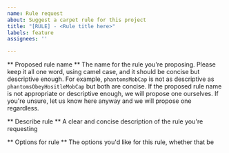 ```yaml
---
name: Rule request
about: Suggest a carpet rule for this project
title: "[RULE] - <Rule title here>"
labels: feature
assignees: ''

---
```


** Proposed rule name **
The name for the rule you're proposing. Please keep it all one word, using camel case, and it should be concise but descriptive enough. For example, `phantomsMobCap` is not as descriptive as `phantomsObeyHositleMobCap` but both are concise. If the proposed rule name is not appropriate or descriptive enough, we will propose one ourselves. If you're unsure, let us know here anyway and we will propose one regardless.

** Describe rule **
A clear and concise description of the rule you're requesting

** Options for rule **
The options you'd like for this rule, whether that be
